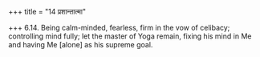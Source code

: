 +++
title = "14 प्रशान्तात्मा"

+++
6.14. Being calm-minded, fearless, firm in the vow of celibacy;
controlling mind fully; let the master of Yoga remain, fixing his mind
in Me and having Me \[alone\] as his supreme goal.
